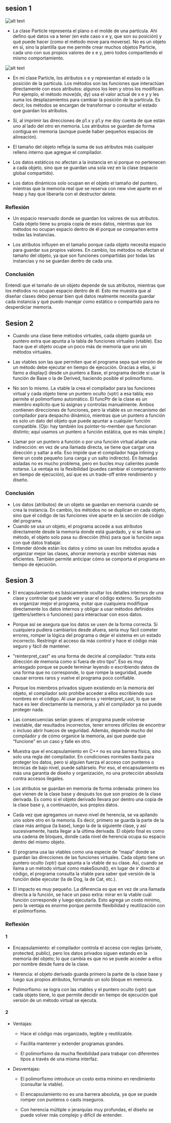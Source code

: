 ## sesion 1
![alt text](image-1.png)  
- La clase Particle representa el plano o el molde de una partícula. Ahí defino qué datos va a tener (en este caso x e y, que son su posición) y qué puede hacer (como el método move para moverse). No es un objeto en sí, sino la plantilla que me permite crear muchos objetos Particle, cada uno con sus propios valores de x e y, pero todos compartiendo el mismo comportamiento.  

![alt text](image-2.png)
- En mi clase Particle, los atributos x e y representan el estado o la posición de la partícula. Los métodos son las funciones que interactúan directamente con esos atributos: algunos los leen y otros los modifican.
Por ejemplo, el método move(dx, dy) usa el valor actual de x e y y les suma los desplazamientos para cambiar la posición de la partícula. Es decir, los métodos se encargan de transformar o consultar el estado que guardan los atributos.

- Sí, al imprimir las direcciones de p1.x y p1.y me doy cuenta de que están uno al lado del otro en memoria. Los atributos se guardan de forma contigua en memoria (aunque puede haber pequeños espacios de alineación).

- El tamaño del objeto refleja la suma de sus atributos más cualquier relleno interno que agregue el compilador.  



- Los datos estáticos no afectan a la instancia en si porque no pertenecen a cada objeto, sino que se guardan una sola vez en la clase (espacio global compartido).

- Los datos dinámicos solo ocupan en el objeto el tamaño del puntero, mientras que la memoria real que se reserva con new vive aparte en el heap y hay que liberarla con el destructor delete.

### Reflexión 

- Un espacio reservado donde se guardan los valores de sus atributos. Cada objeto tiene su propia copia de esos datos, mientras que los métodos no ocupan espacio dentro de él porque se comparten entre todas las instancias.    

- Los atributos influyen en el tamaño porque cada objeto necesita espacio para guardar sus propios valores. En cambio, los métodos no afectan el tamaño del objeto, ya que son funciones compartidas por todas las instancias y no se guardan dentro de cada una. 

### Conclusión 
Entendí que el tamaño de un objeto depende de sus atributos, mientras que los métodos no ocupan espacio dentro de él. Esto me muestra que al diseñar clases debo pensar bien qué datos realmente necesita guardar cada instancia y qué puedo manejar como estático o compartido para no desperdiciar memoria.

## Sesion 2    
- Cuando una clase tiene métodos virtuales, cada objeto guarda un puntero extra que apunta a la tabla de funciones virtuales (vtable). Eso hace que el objeto ocupe un poco más de memoria que uno sin métodos virtuales.
- Las vtables son las que permiten que el programa sepa qué versión de un método debe ejecutar en tiempo de ejecución. Gracias a ellas, si llamo a display() desde un puntero a Base, el programa decide si usar la función de Base o la de Derived, haciendo posible el polimorfismo.  

- No son lo mismo. La vtable la crea el compilador para las funciones virtual y cada objeto tiene un puntero oculto (vptr) a esa tabla; eso permite el polimorfismo automático. El funcPtr de la clase es un miembro explícito que tú asignas y controlas manualmente. Ambos contienen direcciones de funciones, pero la vtable es un mecanismo del compilador para despacho dinámico, mientras que un puntero a función es solo un dato del objeto que puede apuntar a cualquier función compatible. (Ojo: hay también los pointer-to-member que funcionan distinto; aquí usamos un puntero a función estática, que es más simple.)  

- Llamar por un puntero a función o por una función virtual añade una indirección: en vez de una llamada directa, se tiene que cargar una dirección y saltar a ella. Eso impide que el compilador haga inlining y tiene un coste pequeño (una carga y un salto indirecto). En llamadas aisladas no es mucho problema, pero en bucles muy calientes puede notarse. La ventaja es la flexibilidad (puedes cambiar el comportamiento en tiempo de ejecución), así que es un trade-off entre rendimiento y diseño.  

### Conclusión   

- Los datos (atributos) de un objeto se guardan en memoria cuando se crea la instancia. En cambio, los métodos no se duplican en cada objeto, sino que el código de las funciones vive aparte en la sección de código del programa.  
- Cuando se usa un objeto, el programa accede a sus atributos directamente desde la memoria donde está guardado, y si se llama un método, el objeto solo pasa su dirección (this) para que la función sepa con qué datos trabajar.  
- Entender dónde están los datos y cómo se usan los métodos ayuda a organizar mejor las clases, ahorrar memoria y escribir sistemas más eficientes. También permite anticipar cómo se comporta el programa en tiempo de ejecución.  


## Sesion 3  

- El encapsulamiento es básicamente ocultar los detalles internos de una clase y controlar qué puede ver y usar el código externo. Su propósito es organizar mejor el programa, evitar que cualquiera modifique directamente los datos internos y obligar a usar métodos definidos (getters/setters o funciones) para interactuar con esos datos.

- Porque así se asegura que los datos se usen de la forma correcta. Si cualquiera pudiera cambiarlos desde afuera, sería muy fácil cometer errores, romper la lógica del programa o dejar el sistema en un estado incorrecto. Restringir el acceso da más control y hace el código más seguro y fácil de mantener.  

- "reinterpret_cast" es una forma de decirle al compilador: “trata esta dirección de memoria como si fuera de otro tipo”. Eso es muy arriesgado porque se puede terminar leyendo o escribiendo datos de una forma que no corresponde, lo que rompe la seguridad, puede causar errores raros y vuelve el programa poco confiable.

- Porque los miembros privados siguen existiendo en la memoria del objeto, el compilador solo prohíbe acceder a ellos escribiendo sus nombres en el código. Al usar punteros y reinterpret_cast, lo que se hace es leer directamente la memoria, y ahí el compilador ya no puede proteger nada.   

- Las consecuencias serían graves: el programa puede volverse inestable, dar resultados incorrectos, tener errores difíciles de encontrar o incluso abrir huecos de seguridad. Además, depende mucho del compilador y de cómo organice la memoria, así que puede que “funcione” en un caso y falle en otro.  

- Muestra que el encapsulamiento en C++ no es una barrera física, sino solo una regla del compilador. En condiciones normales basta para proteger los datos, pero si alguien fuerza el acceso con punteros o técnicas de bajo nivel, puede saltárselo. Por eso, el encapsulamiento es más una garantía de diseño y organización, no una protección absoluta contra accesos ilegales.  

- Los atributos se guardan en memoria de forma ordenada: primero los que vienen de la clase base y después los que son propios de la clase derivada. Es como si el objeto derivado llevara por dentro una copia de la clase base y, a continuación, sus propios datos.  

- Cada vez que agregamos un nuevo nivel de herencia, se va apilando uno sobre otro en la memoria. Es decir, primero se guarda la parte de la clase más antigua (la base), luego la de la siguiente clase, y así sucesivamente, hasta llegar a la última derivada. El objeto final es como una cadena de bloques, donde cada nivel de herencia ocupa su espacio dentro del mismo objeto.  

- El programa usa las vtables como una especie de “mapa” donde se guardan las direcciones de las funciones virtuales. Cada objeto tiene un puntero oculto (vptr) que apunta a la vtable de su clase. Así, cuando se llama a un método virtual como makeSound(), en lugar de ir directo al código, el programa consulta la vtable para saber qué versión de la función debe ejecutar (la de Dog, la de Cat, etc.).  

- El impacto es muy pequeño. La diferencia es que en vez de una llamada directa a la función, se hace un paso extra: mirar en la vtable cuál función corresponde y luego ejecutarla. Esto agrega un costo mínimo, pero la ventaja es enorme porque permite flexibilidad y reutilización con el polimorfismo.  

### Reflexión  

#### 1

- Encapsulamiento: el compilador controla el acceso con reglas (private, protected, public), pero los datos privados siguen estando en la memoria del objeto; lo que cambia es que no se puede acceder a ellos por nombre desde fuera de la clase.

- Herencia: el objeto derivado guarda primero la parte de la clase base y luego sus propios atributos, formando un solo bloque en memoria.

- Polimorfismo: se logra con las vtables y el puntero oculto (vptr) que cada objeto tiene, lo que permite decidir en tiempo de ejecución qué versión de un método virtual se ejecuta.


#### 2
- Ventajas:

    - Hace el código más organizado, legible y reutilizable.

    - Facilita mantener y extender programas grandes.

    - El polimorfismo da mucha flexibilidad para trabajar con diferentes tipos a través de una misma interfaz.

- Desventajas:

    - El polimorfismo introduce un costo extra mínimo en rendimiento (consultar la vtable).

    - El encapsulamiento no es una barrera absoluta, ya que se puede romper con punteros o casts inseguros.

    - Con herencia múltiple o jerarquías muy profundas, el diseño se puede volver más complejo y difícil de entender.
